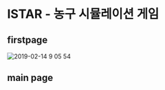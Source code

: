 # ISTAR - 농구 시뮬레이션 게임

## firstpage
![2019-02-14 9 05 54](https://user-images.githubusercontent.com/45627868/52752896-d23c1c00-3037-11e9-9378-ddf90a4e4eb5.png)

## main page
